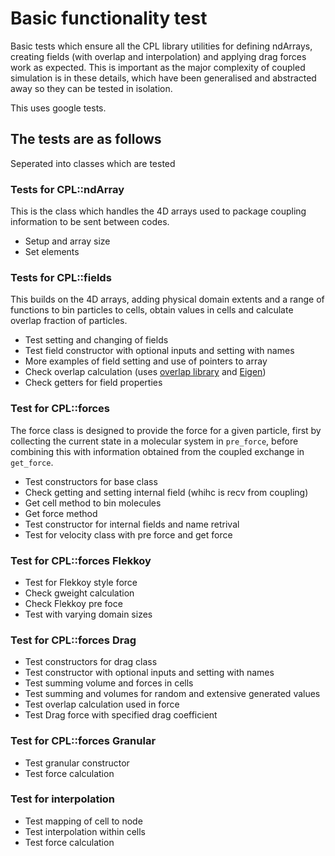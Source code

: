 # Basic functionality test

Basic tests which ensure all the CPL library utilities for defining ndArrays, creating fields 
(with overlap and interpolation) and applying drag forces work as expected.
This is important as the major complexity of coupled simulation is in these details, which
have been generalised and abstracted away so they can be tested in isolation.

This uses google tests.

## The tests are as follows

Seperated into classes which are tested

### Tests for CPL::ndArray
This is the class which handles the 4D arrays used to package coupling information to be sent between codes.

 - Setup and array size 
 - Set elements
 
### Tests for CPL::fields

This builds on the 4D arrays, adding physical domain extents and a range of functions to bin particles to cells, obtain values
in cells and calculate overlap fraction of particles.

 - Test setting and changing of fields
 - Test field constructor with optional inputs and setting with names
 - More examples of field setting and use of pointers to array
 - Check overlap calculation (uses [overlap library](https://github.com/Crompulence/cpl-library/tree/master/src/utils/overlap) and [Eigen](http://eigen.tuxfamily.org))
 - Check getters for field properties

### Test for CPL::forces

The force class is designed to provide the force for a given particle, first by collecting the current state
in a molecular system in `pre_force`, before combining this with information obtained from the 
coupled exchange in `get_force`.

 - Test constructors for base class
 - Check getting and setting internal field (whihc is recv from coupling)
 - Get cell method to bin molecules
 - Get force method
 - Test constructor for internal fields and name retrival
 - Test for velocity class with pre force and get force
 
### Test for CPL::forces Flekkoy
 - Test for Flekkoy style force
 - Check gweight calculation 
 - Check Flekkoy pre foce 
 - Test with varying domain sizes
 
### Test for CPL::forces Drag
 - Test constructors for drag class
 - Test constructor with optional inputs and setting with names
 - Test summing volume and forces in cells
 - Test summing and volumes for random and extensive generated values
 - Test overlap calculation used in force
 - Test Drag force with specified drag coefficient
 
### Test for CPL::forces Granular
 - Test granular constructor
 - Test force calculation
 
### Test for interpolation

 - Test mapping of cell to node
 - Test interpolation within cells
 - Test force calculation
  
